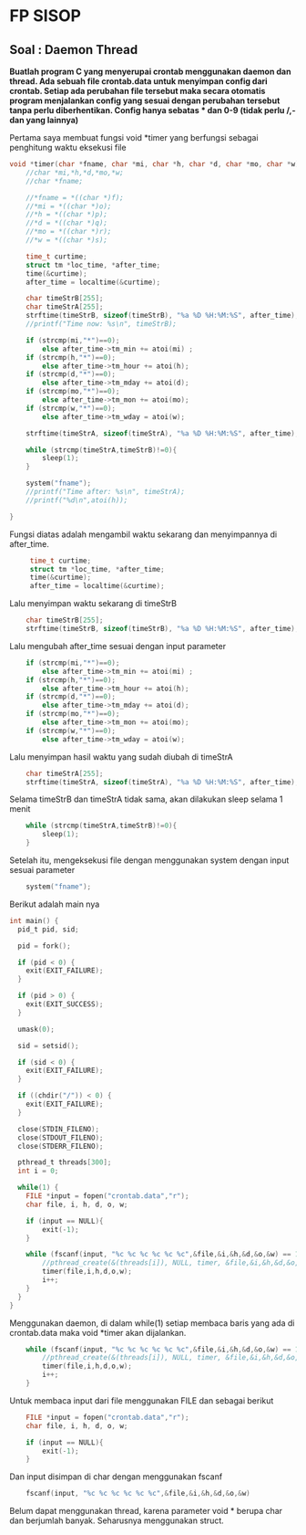 
# FP SISOP


## Soal : Daemon Thread
**Buatlah program C yang menyerupai crontab menggunakan daemon dan thread. Ada sebuah file crontab.data untuk menyimpan config dari crontab. Setiap ada perubahan file tersebut maka secara otomatis program menjalankan config yang sesuai dengan perubahan tersebut tanpa perlu diberhentikan. Config hanya sebatas * dan 0-9 (tidak perlu /,- dan yang lainnya)**

Pertama saya membuat fungsi void *timer yang berfungsi sebagai penghitung waktu eksekusi file
```c
void *timer(char *fname, char *mi, char *h, char *d, char *mo, char *w){
    //char *mi,*h,*d,*mo,*w;
    //char *fname;

    //*fname = *((char *)f);
    //*mi = *((char *)o);
    //*h = *((char *)p);
    //*d = *((char *)q);
    //*mo = *((char *)r);
    //*w = *((char *)s);

    time_t curtime;
    struct tm *loc_time, *after_time;
    time(&curtime);
    after_time = localtime(&curtime);

    char timeStrB[255];
    char timeStrA[255];
    strftime(timeStrB, sizeof(timeStrB), "%a %D %H:%M:%S", after_time);
    //printf("Time now: %s\n", timeStrB);

    if (strcmp(mi,"*")==0);
        else after_time->tm_min += atoi(mi) ;
    if (strcmp(h,"*")==0);
        else after_time->tm_hour += atoi(h);
    if (strcmp(d,"*")==0);
        else after_time->tm_mday += atoi(d);
    if (strcmp(mo,"*")==0);
        else after_time->tm_mon += atoi(mo);
    if (strcmp(w,"*")==0);
        else after_time->tm_wday = atoi(w);

    strftime(timeStrA, sizeof(timeStrA), "%a %D %H:%M:%S", after_time);

    while (strcmp(timeStrA,timeStrB)!=0){
        sleep(1);
    } 

    system("fname");
    //printf("Time after: %s\n", timeStrA);
    //printf("%d\n",atoi(h));

}

```
Fungsi diatas adalah mengambil waktu sekarang dan menyimpannya di after_time.
```c
	 time_t curtime;
	 struct tm *loc_time, *after_time;
	 time(&curtime);
	 after_time = localtime(&curtime);
```
Lalu menyimpan waktu sekarang di timeStrB
```c
	char timeStrB[255];
	strftime(timeStrB, sizeof(timeStrB), "%a %D %H:%M:%S", after_time);
```
Lalu mengubah after_time sesuai dengan input parameter
```c
	if (strcmp(mi,"*")==0);
        else after_time->tm_min += atoi(mi) ;
    if (strcmp(h,"*")==0);
        else after_time->tm_hour += atoi(h);
    if (strcmp(d,"*")==0);
        else after_time->tm_mday += atoi(d);
    if (strcmp(mo,"*")==0);
        else after_time->tm_mon += atoi(mo);
    if (strcmp(w,"*")==0);
        else after_time->tm_wday = atoi(w);

```
Lalu menyimpan hasil waktu yang sudah diubah di timeStrA
```c
	char timeStrA[255];
	strftime(timeStrA, sizeof(timeStrA), "%a %D %H:%M:%S", after_time);
```
Selama timeStrB dan timeStrA tidak sama, akan dilakukan sleep selama 1 menit
```c
	while (strcmp(timeStrA,timeStrB)!=0){
        sleep(1);
    } 
```
Setelah itu, mengeksekusi file dengan menggunakan system dengan input sesuai parameter
```c
	system("fname");
```
Berikut adalah main nya
```c
int main() {
  pid_t pid, sid;

  pid = fork();

  if (pid < 0) {
    exit(EXIT_FAILURE);
  }

  if (pid > 0) {
    exit(EXIT_SUCCESS);
  }

  umask(0);

  sid = setsid();

  if (sid < 0) {
    exit(EXIT_FAILURE);
  }

  if ((chdir("/")) < 0) {
    exit(EXIT_FAILURE);
  }

  close(STDIN_FILENO);
  close(STDOUT_FILENO);
  close(STDERR_FILENO);

  pthread_t threads[300];
  int i = 0;

  while(1) {
    FILE *input = fopen("crontab.data","r");
    char file, i, h, d, o, w;

    if (input == NULL){
        exit(-1);
    }

    while (fscanf(input, "%c %c %c %c %c %c",&file,&i,&h,&d,&o,&w) == 1){
        //pthread_create(&(threads[i]), NULL, timer, &file,&i,&h,&d,&o,&w);
		timer(file,i,h,d,o,w);
        i++;
    }
  }
}

```
Menggunakan daemon, di dalam while(1) setiap membaca baris yang ada di crontab.data maka void *timer akan dijalankan. 
```c
	while (fscanf(input, "%c %c %c %c %c %c",&file,&i,&h,&d,&o,&w) == 1){
        //pthread_create(&(threads[i]), NULL, timer, &file,&i,&h,&d,&o,&w);
		timer(file,i,h,d,o,w);
        i++;
    }
```
Untuk membaca input dari file menggunakan FILE dan sebagai berikut
```c
	FILE *input = fopen("crontab.data","r");
    char file, i, h, d, o, w;

    if (input == NULL){
        exit(-1);
    }
```
Dan input disimpan di char dengan menggunakan fscanf
```c
	fscanf(input, "%c %c %c %c %c %c",&file,&i,&h,&d,&o,&w)
```

Belum dapat menggunakan thread, karena parameter void * berupa char dan berjumlah banyak. Seharusnya menggunakan struct.



